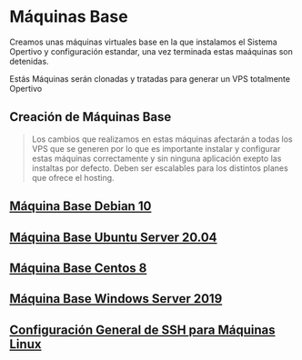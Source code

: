 # Máquinas Base

Creamos unas máquinas virtuales base en la que instalamos el Sistema Opertivo y configuración estandar, una vez terminada estas maáquinas son detenidas.

Estás Máquinas serán clonadas y tratadas para generar un VPS totalmente Opertivo

## Creación de Máquinas Base

> Los cambios que realizamos en estas máquinas afectarán a todas los VPS que se generen por lo que es importante instalar y configurar estas máquinas correctamente y sin ninguna aplicación exepto las instaltas por defecto. Deben ser escalables para los distintos planes que ofrece el hosting.

## [Máquina Base Debian 10](Debian10.md)

## [Máquina Base Ubuntu Server 20.04](UbuntuServer2004.md)

## [Máquina Base Centos 8](centos8.md)

## [Máquina Base Windows Server 2019](WS2019.md)

## [Configuración General de SSH para Máquinas Linux](sshLinux.md)


